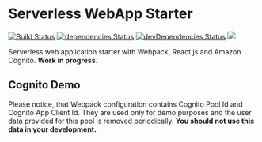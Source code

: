 # Serverless WebApp Starter

[![Build Status](https://travis-ci.org/withspace/serverless-webapp-starter.svg?branch=master)](https://travis-ci.org/withspace/serverless-webapp-starter)
[![dependencies Status](https://david-dm.org/withspace/serverless-webapp-starter/status.svg)](https://david-dm.org/withspace/serverless-webapp-starter)
[![devDependencies Status](https://david-dm.org/withspace/serverless-webapp-starter/dev-status.svg)](https://david-dm.org/withspace/serverless-webapp-starter?type=dev)
[![](https://tokei.rs/b1/github/withspace/serverless-webapp-starter)](https://github.com/withspace/serverless-webapp-starter)

Serverless web application starter with Webpack, React.js and Amazon Cognito.
**Work in progress**.


## Cognito Demo

Please notice, that Webpack configuration contains Cognito Pool Id and Cognito App Client Id.
They are used only for demo purposes and the user data provided for this pool is removed periodically.
**You should not use this data in your development.**
